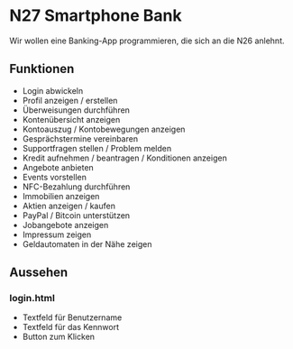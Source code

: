 # N27 Smartphone Bank

Wir wollen eine Banking-App programmieren, die sich an die N26 anlehnt.

## Funktionen

* Login abwickeln
* Profil anzeigen / erstellen
* Überweisungen durchführen
* Kontenübersicht anzeigen
* Kontoauszug / Kontobewegungen anzeigen
* Gesprächstermine vereinbaren
* Supportfragen stellen / Problem melden
* Kredit aufnehmen / beantragen / Konditionen anzeigen
* Angebote anbieten
* Events vorstellen
* NFC-Bezahlung durchführen
* Immobilien anzeigen
* Aktien anzeigen / kaufen
* PayPal / Bitcoin unterstützen
* Jobangebote anzeigen
* Impressum zeigen
* Geldautomaten in der Nähe zeigen

## Aussehen

### login.html
* Textfeld für Benutzername
* Textfeld für das Kennwort
* Button zum Klicken
